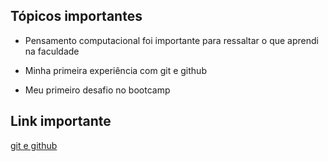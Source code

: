 ## Tópicos importantes

- Pensamento computacional foi importante para ressaltar o que aprendi na faculdade

- Minha primeira experiência com git e github

- Meu primeiro desafio no bootcamp



## Link importante

[git e github](https://docs.github.com/pt)
